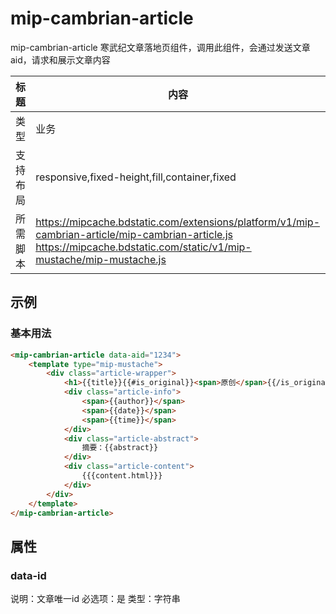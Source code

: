 # mip-cambrian-article

mip-cambrian-article 寒武纪文章落地页组件，调用此组件，会通过发送文章aid，请求和展示文章内容

| 标题   | 内容                                       |
| ---- | ---------------------------------------- |
| 类型   | 业务                                       |
| 支持布局 | responsive,fixed-height,fill,container,fixed |
| 所需脚本 | https://mipcache.bdstatic.com/extensions/platform/v1/mip-cambrian-article/mip-cambrian-article.js<br/> https://mipcache.bdstatic.com/static/v1/mip-mustache/mip-mustache.js |

## 示例

### 基本用法
```html
<mip-cambrian-article data-aid="1234">
    <template type="mip-mustache">
        <div class="article-wrapper">
            <h1>{{title}}{{#is_original}}<span>原创</span>{{/is_original}}</h1>
            <div class="article-info">
                <span>{{author}}</span>
                <span>{{date}}</span>
                <span>{{time}}</span>
            </div>
            <div class="article-abstract">
                摘要：{{abstract}}
            </div>
            <div class="article-content">
                {{{content.html}}}
            </div>
        </div>
    </template>
</mip-cambrian-article>
```

## 属性

### data-id

说明：文章唯一id
必选项：是
类型：字符串

